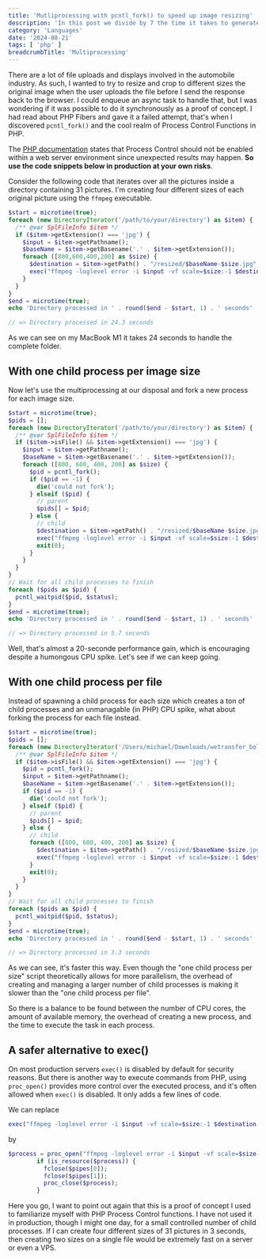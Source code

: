 ```yaml
---
title: 'Mutliprocessing with pcntl_fork() to speed up image resizing'
description: 'In this post we divide by 7 the time it takes to generate 4 new sizes of 31 pictures.'
category: 'Languages'
date: '2024-08-21'
tags: [ 'php' ]
breadcrumbTitle: 'Multiprocessing'
---
```


There are a lot of file uploads and displays involved in the automobile industry. As such, I wanted to try to resize and crop to different sizes the original image when the user uploads the file before I send the response back to the browser. I could enqueue an async task to handle that, but I was wondering if it was possible to do it synchronously as a proof of concept. I had read about PHP Fibers and gave it a failed attempt, that's when I discovered `pcntl_fork()` and the cool realm of Process Control Functions in PHP.

The [PHP documentation](https://www.php.net/manual/en/intro.pcntl.php) states that Process Control should not be enabled within a web server environment since unexpected results may happen. **So use the code snippets below in production at your own risks**.

Consider the following code that iterates over all the pictures inside a directory containing 31 pictures. I'm creating four different sizes of each original picture using the `ffmpeg` executable.

```php
$start = microtime(true);
foreach (new DirectoryIterator('/path/to/your/directory') as $item) {
  /** @var SplFileInfo $item */
  if ($item->getExtension() === 'jpg') {
    $input = $item->getPathname();
    $baseName = $item->getBasename('.' . $item->getExtension());
    foreach ([800,600,400,200] as $size) {
      $destination = $item->getPath() . "/resized/$baseName-$size.jpg";
      exec("ffmpeg -loglevel error -i $input -vf scale=$size:-1 $destination -y");
    }
  }
}
$end = microtime(true);
echo 'Directory processed in ' . round($end - $start, 1) . ' seconds' . PHP_EOL;

// => Directory processed in 24.3 seconds
```

As we can see on my MacBook M1 it takes 24 seconds to handle the complete folder.

## With one child process per image size

Now let's use the multiprocessing at our disposal and fork a new process for each image size.

```php
$start = microtime(true);
$pids = [];
foreach (new DirectoryIterator('/path/to/your/directory') as $item) {
  /** @var SplFileInfo $item */
  if ($item->isFile() && $item->getExtension() === 'jpg') {
    $input = $item->getPathname();
    $baseName = $item->getBasename('.' . $item->getExtension());
    foreach ([800, 600, 400, 200] as $size) {
      $pid = pcntl_fork();
      if ($pid == -1) {
        die('could not fork');
      } elseif ($pid) {
        // parent
        $pids[] = $pid;
      } else {
        // child
        $destination = $item->getPath() . "/resized/$baseName-$size.jpg";
        exec("ffmpeg -loglevel error -i $input -vf scale=$size:-1 $destination -y");
        exit(0);
      }
    }
  }
}
// Wait for all child processes to finish
foreach ($pids as $pid) {
  pcntl_waitpid($pid, $status);
}
$end = microtime(true);
echo 'Directory processed in ' . round($end - $start, 1) . ' seconds' . PHP_EOL;

// => Directory processed in 5.7 seconds
```

Well, that's almost a 20-seconde performance gain, which is encouraging despite a humongous CPU spike. Let's see if we can keep going. 

## With one child process per file

Instead of spawning a child process for each size which creates a ton of child processes and an unmanagable (in PHP) CPU spike, what about forking the process for each file instead.

```php
$start = microtime(true);
$pids = [];
foreach (new DirectoryIterator('/Users/michael/Downloads/wetransfer_bolide-e-trail-black_2024-02-07_0744') as $item) {
  /** @var SplFileInfo $item */
  if ($item->isFile() && $item->getExtension() === 'jpg') {
    $pid = pcntl_fork();
    $input = $item->getPathname();
    $baseName = $item->getBasename('.' . $item->getExtension());
    if ($pid == -1) {
      die('could not fork');
    } elseif ($pid) {
      // parent
      $pids[] = $pid;
    } else {
      // child
      foreach ([800, 600, 400, 200] as $size) {
        $destination = $item->getPath() . "/resized/$baseName-$size.jpg";
        exec("ffmpeg -loglevel error -i $input -vf scale=$size:-1 $destination -y");
      }
      exit(0);
    }
  }
}
// Wait for all child processes to finish
foreach ($pids as $pid) {
  pcntl_waitpid($pid, $status);
}
$end = microtime(true);
echo 'Directory processed in ' . round($end - $start, 1) . ' seconds' . PHP_EOL;

// => Directory processed in 3.3 seconds
```

As we can see, it's faster this way. Even though the "one child process per size" script theoretically allows for more parallelism, the overhead of creating and managing a larger number of child processes is making it slower than the "one child process per file".

So there is a balance to be found between the number of CPU cores, the amount of available memory, the overhead of creating a new process, and the time to execute the task in each process.

## A safer alternative to exec()

On most production servers `exec()` is disabled by default for security reasons. But there is another way to execute commands from PHP, using `proc_open()`  provides more control over the executed process, and it's often allowed when `exec()` is disabled. It only adds a few lines of code.

We can replace 

```php
exec("ffmpeg -loglevel error -i $input -vf scale=$size:-1 $destination -y");
```

by 

```php
$process = proc_open("ffmpeg -loglevel error -i $input -vf scale=$size:-1 $destination -y", $descriptorspec, $pipes);
        if (is_resource($process)) {
          fclose($pipes[0]);
          fclose($pipes[1]);
          proc_close($process);
        }
```

Here you go, I want to point out again that this is a proof of concept I used to familiarize myself with PHP Process Control functions. I have not used it in production, though I might one day, for a small controlled number of child processes. If I can create four different sizes of 31 pictures in 3 seconds, then creating two sizes on a single file would be extremely fast on a server or even a VPS.
